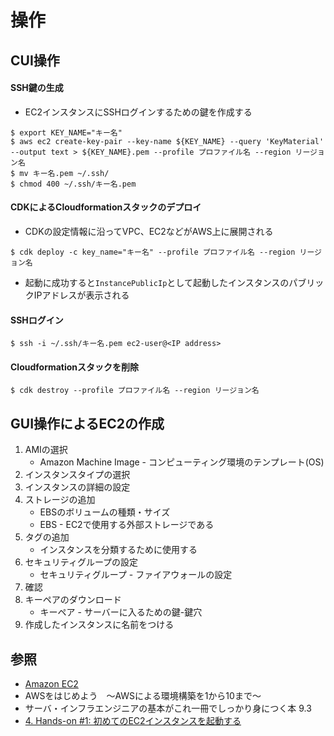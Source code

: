 # 操作
## CUI操作
#### SSH鍵の生成
- EC2インスタンスにSSHログインするための鍵を作成する

```
$ export KEY_NAME="キー名"
$ aws ec2 create-key-pair --key-name ${KEY_NAME} --query 'KeyMaterial' --output text > ${KEY_NAME}.pem --profile プロファイル名 --region リージョン名
$ mv キー名.pem ~/.ssh/
$ chmod 400 ~/.ssh/キー名.pem
```

#### CDKによるCloudformationスタックのデプロイ
- CDKの設定情報に沿ってVPC、EC2などがAWS上に展開される
```
$ cdk deploy -c key_name="キー名" --profile プロファイル名 --region リージョン名
```
- 起動に成功すると`InstancePublicIp`として起動したインスタンスのパブリックIPアドレスが表示される

#### SSHログイン
```
$ ssh -i ~/.ssh/キー名.pem ec2-user@<IP address>
```

#### Cloudformationスタックを削除
```
$ cdk destroy --profile プロファイル名 --region リージョン名
```

## GUI操作によるEC2の作成
1. AMIの選択
    - Amazon Machine Image - コンピューティング環境のテンプレート(OS)
2. インスタンスタイプの選択
3. インスタンスの詳細の設定
4. ストレージの追加
    - EBSのボリュームの種類・サイズ
    - EBS - EC2で使用する外部ストレージである
5. タグの追加
    - インスタンスを分類するために使用する
6. セキュリティグループの設定
    - セキュリティグループ - ファイアウォールの設定
7. 確認
8. キーペアのダウンロード
    - キーペア - サーバーに入るための鍵-鍵穴
9. 作成したインスタンスに名前をつける

## 参照
- [Amazon EC2](https://aws.amazon.com/jp/ec2/?nc2=h_ql_prod_fs_ec2)
- AWSをはじめよう　～AWSによる環境構築を1から10まで～
- サーバ・インフラエンジニアの基本がこれ一冊でしっかり身につく本 9.3
- [4. Hands-on #1: 初めてのEC2インスタンスを起動する](https://tomomano.github.io/learn-aws-by-coding/#sec_first_ec2)
